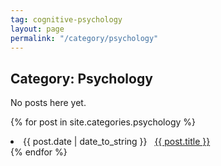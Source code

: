 ```yaml
---
tag: cognitive-psychology
layout: page
permalink: "/category/psychology"
---
```

<h2>Category: Psychology</h2>
No posts here yet.

{% for post in site.categories.psychology %}
 <li><span>{{ post.date | date_to_string }}</span> &nbsp; <a href="{{ post.url }}">{{ post.title }}</a></li>
{% endfor %}